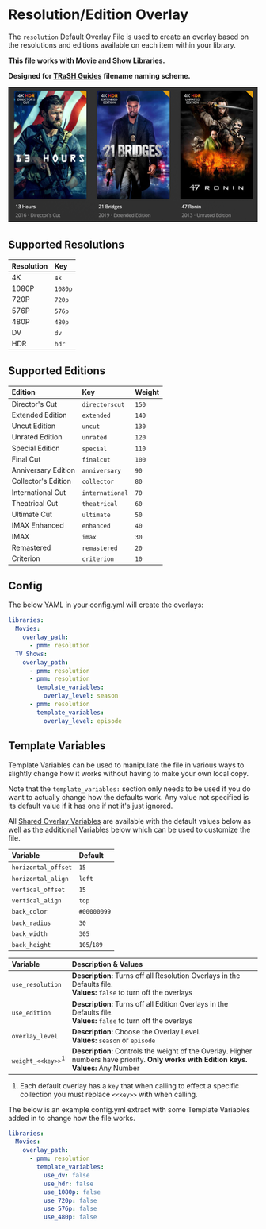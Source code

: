 # Resolution/Edition Overlay

The `resolution` Default Overlay File is used to create an overlay based on the resolutions and editions available on each item within your library.

**This file works with Movie and Show Libraries.**

**Designed for [TRaSH Guides](https://trash-guides.info/) filename naming scheme.**

![](images/resolution.png)

## Supported Resolutions

| Resolution     | Key       |
|:---------------|:----------|
| 4K             | `4k`      |
| 1080P          | `1080p`   |
| 720P           | `720p`    |
| 576P           | `576p`    |
| 480P           | `480p`    |
| DV             | `dv`      |
| HDR            | `hdr`     |

## Supported Editions

| Edition             | Key             | Weight |
|:--------------------|:----------------|:-------|
| Director's Cut      | `directorscut`  | `150`  |
| Extended Edition    | `extended`      | `140`  |
| Uncut Edition       | `uncut`         | `130`  |
| Unrated Edition     | `unrated`       | `120`  |
| Special Edition     | `special`       | `110`  |
| Final Cut           | `finalcut`      | `100`  |
| Anniversary Edition | `anniversary`   | `90`   |
| Collector's Edition | `collector`     | `80`   |
| International Cut   | `international` | `70`   |
| Theatrical Cut      | `theatrical`    | `60`   |
| Ultimate Cut        | `ultimate`      | `50`   |
| IMAX Enhanced       | `enhanced`      | `40`   |
| IMAX                | `imax`          | `30`   |
| Remastered          | `remastered`    | `20`   |
| Criterion           | `criterion`     | `10`   |

## Config

The below YAML in your config.yml will create the overlays:

```yaml
libraries:
  Movies:
    overlay_path:
      - pmm: resolution
  TV Shows:
    overlay_path:
      - pmm: resolution
      - pmm: resolution
        template_variables:
          overlay_level: season
      - pmm: resolution
        template_variables:
          overlay_level: episode
```

## Template Variables

Template Variables can be used to manipulate the file in various ways to slightly change how it works without having to make your own local copy.

Note that the `template_variables:` section only needs to be used if you do want to actually change how the defaults work. Any value not specified is its default value if it has one if not it's just ignored.

All [Shared Overlay Variables](../overlay_variables) are available with the default values below as well as the additional Variables below which can be used to customize the file.

| Variable            | Default     |
|:--------------------|:------------|
| `horizontal_offset` | `15`        |
| `horizontal_align`  | `left`      |
| `vertical_offset`   | `15`        |
| `vertical_align`    | `top`       |
| `back_color`        | `#00000099` |
| `back_radius`       | `30`        |
| `back_width`        | `305`       |
| `back_height`       | `105`/`189` |

| Variable                     | Description & Values                                                                                                                           |
|:-----------------------------|:-----------------------------------------------------------------------------------------------------------------------------------------------|
| `use_resolution`             | **Description:** Turns off all Resolution Overlays in the Defaults file.<br>**Values:** `false` to turn off the overlays                       |
| `use_edition`                | **Description:** Turns off all Edition Overlays in the Defaults file.<br>**Values:** `false` to turn off the overlays                          |
| `overlay_level`              | **Description:** Choose the Overlay Level.<br>**Values:** `season` or `episode`                                                                |
| `weight_<<key>>`<sup>1</sup> | **Description:** Controls the weight of the Overlay. Higher numbers have priority. **Only works with Edition keys.**<br>**Values:** Any Number |

1. Each default overlay has a `key` that when calling to effect a specific collection you must replace `<<key>>` with when calling.

The below is an example config.yml extract with some Template Variables added in to change how the file works.

```yaml
libraries:
  Movies:
    overlay_path:
      - pmm: resolution
        template_variables:
          use_dv: false
          use_hdr: false
          use_1080p: false
          use_720p: false
          use_576p: false
          use_480p: false
```
